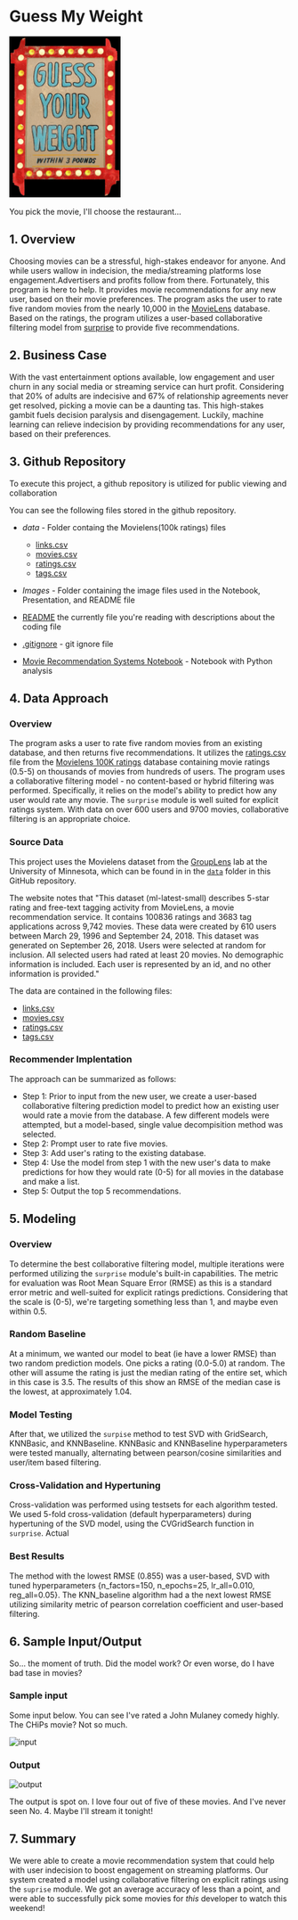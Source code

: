 # Guess My Weight

<img src="images/guess_your_weight.gif" width="200" />

You pick the movie, I'll choose the restaurant...

## 1. Overview

Choosing movies can be a stressful, high-stakes endeavor for anyone. And while users wallow in indecision, the media/streaming platforms lose engagement.Advertisers and profits follow from there. Fortunately, this program is here to help. It provides movie recommendations for any new user, based on their movie preferences. The program asks the user to rate five random movies from the nearly 10,000 in the [MovieLens](https://grouplens.org/datasets/movielens/) database. Based on the ratings, the program utilizes a user-based collaborative filtering model from [surprise](https://surpriselib.com/) to provide five recommendations.

## 2. Business Case

With the vast entertainment options available, low engagement and user churn in any social media or streaming service can hurt profit. Considering that 20% of adults are indecisive and 67% of relationship agreements never get resolved, picking a movie can be a daunting tas. This high-stakes gambit fuels decision paralysis and disengagement. Luckily, machine learning can relieve indecision by providing recommendations for any user, based on their preferences.


## 3. Github Repository

To execute this project, a github repository is utilized for public viewing and collaboration

You can see the following files stored in the github repository.

* *data* <a id='data'></a> - Folder containg the Movielens(100k ratings) files
    * [links.csv](data/links.csv)
    * [movies.csv](data/movies.csv)
    * [ratings.csv](data/ratings.csv)
    * [tags.csv](data/tags.csv)

* *Images* - Folder containing the image files used in the Notebook, Presentation, and README file
            
* [README](README.md) the currently file you're reading with descriptions about the coding file

* [.gitignore](.gitignore) - git ignore file 

* [Movie Recommendation Systems Notebook](movie_recommendation_system.ipynb) - Notebook with Python analysis

## 4. Data Approach

### Overview
The program asks a user to rate five random movies from an existing database, and then returns five recommendations. It utilizes the [ratings.csv](data/ratings.csv) file from the [Movielens 100K ratings](#data) database containing movie ratings (0.5-5) on thousands of movies from hundreds of users. The program uses a collaborative filtering model - no content-based or hybrid filtering was performed. Specifically, it relies on the model's ability to predict how any user would rate any movie. The `surprise` module is well suited for explicit ratings system. With data on over 600 users and 9700 movies, collaborative filtering is an appropriate choice.

### Source Data 
This project uses the Movielens dataset from the [GroupLens](https://grouplens.org/datasets/movielens/) lab at the University of Minnesota, which can be found in in the [`data`](#data) folder in this GitHub repository. 

The website notes that "This dataset (ml-latest-small) describes 5-star rating and free-text tagging activity from MovieLens, a movie recommendation service. It contains 100836 ratings and 3683 tag applications across 9,742 movies. These data were created by 610 users between March 29, 1996 and September 24, 2018. This dataset was generated on September 26, 2018. Users were selected at random for inclusion. All selected users had rated at least 20 movies. No demographic information is included. Each user is represented by an id, and no other information is provided."

The data are contained in the following files:

* [links.csv](data/links.csv)
* [movies.csv](data/movies.csv)
* [ratings.csv](data/ratings.csv)
* [tags.csv](data/tags.csv)

### Recommender Implentation

The approach can be summarized as follows:

* Step 1: Prior to input from the new user, we create a user-based collaborative filtering prediction model to predict how an existing user would rate a movie from the database. A few different models were attempted, but a model-based, single value decompisition method was selected.
* Step 2: Prompt user to rate five movies.
* Step 3: Add user's rating to the existing database.
* Step 4: Use the model from step 1 with the new user's data to make predictions for how they would rate (0-5) for all movies in the database and make a list.
* Step 5: Output the top 5 recommendations. 


## 5. Modeling

### Overview
To determine the best collaborative filtering model, multiple iterations were performed utilizing the `surprise` module's built-in capabilities. The metric for evaluation was Root Mean Square Error (RMSE) as this is a standard error metric and well-suited for explicit ratings predictions. Considering that the scale is (0-5), we're targeting something less than 1, and maybe even within 0.5. 

### Random Baseline
At a minimum, we wanted our model to beat (ie have a lower RMSE) than two random prediction models. One picks a rating (0.0-5.0) at random. The other will assume the rating is just the median rating of the entire set, which in this case is 3.5. The results of this show an RMSE of the median case is the lowest, at approximately 1.04.

### Model Testing
After that, we utilized the `surpise` method to test SVD with GridSearch, KNNBasic, and KNNBaseline. KNNBasic and KNNBaseline hyperparameters were tested manually, alternating between pearson/cosine similarities and user/item based filtering.

### Cross-Validation and Hypertuning
Cross-validation was performed using testsets for each algorithm tested. We used 5-fold cross-validation (default hyperparameters) during hypertuning of the SVD model, using the CVGridSearch function in `surprise`. Actual 

### Best Results
The method with the lowest RMSE (0.855) was a user-based, SVD with tuned hyperparameters {n_factors=150, n_epochs=25, lr_all=0.010, reg_all=0.05}. The KNN_baseline algorithm had a the next lowest RMSE utilizing similarity metric of pearson correlation coefficient and user-based filtering. 


## 6. Sample Input/Output
So... the moment of truth. Did the model work? Or even worse, do I have bad tase in movies?

### Sample input
Some input below. You can see I've rated a John Mulaney comedy highly. The CHiPs movie? Not so much.

![input](images/input.png)

### Output

![output](images/output.png)

The output is spot on. I love four out of five of these movies. And I've never seen No. 4. Maybe I'll stream it tonight!


## 7. Summary

We were able to create a movie recommendation system that could help with user indecision to boost engagement on streaming platforms. Our system created a model using collaborative filtering on explicit ratings using the `suprise` module. We got an average accuracy of less than a point, and were able to successfully pick some movies for *this* developer to watch this weekend!







